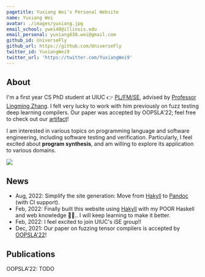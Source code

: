 ```yaml
---
pagetitle: Yuxiang Wei's Personal Website
name: Yuxiang Wei
avatar: ./images/yuxiang.jpg
email_school: ywei40@illinois.edu
email_personal: yuxiang630.wei@gmail.com
github_id: UniverseFly
github_url: https://github.com/UniverseFly
twitter_id: YuxiangWei9
twitter_url: 'https://twitter.com/YuxiangWei9'
---
```


## About

I'm a first year CS PhD student at UIUC 👉 [PL/FM/SE](https://cs.illinois.edu/research/areas/programming-languages-formal-methods-and-software-engineering), advised by [Professor Lingming Zhang](https://lingming.cs.illinois.edu). I felt very lucky to work with him previously on fuzz testing deep learning compilers. Our paper was accepted by OOPSLA'22; feel free to check out our [artifact](https://tzer.readthedocs.io/en/latest/markdown/artifact.html)!

I am interested in various topics on programming language and software engineering, including software testing and verification. Particularly, I feel excited about **program synthesis**, and am willing to explore its application to various domains. 

![](https://visitor-badge.deta.dev/badge?page_id=yuxiang630.wei)

## News

- Aug, 2022: Simplify the site generation: Move from [Hakyll](https://jaspervdj.be/hakyll/) to [Pandoc](https://jaspervdj.be/hakyll/) (with CI support).
- Feb, 2022: Finally built this website using [Hakyll](https://jaspervdj.be/hakyll/) with my POOR Haskell and web knowledge 😮‍💨.. I will keep learning to make it better.
- Feb, 2022: I feel excited to join UIUC's iSE group!!
- Dec, 2021: Our paper on fuzzing tensor compilers is accepted by [OOPSLA'22](https://2022.splashcon.org/track/splash-2022-oopsla)!

## Publications

OOPSLA'22: TODO
